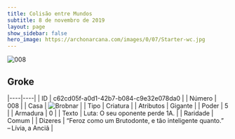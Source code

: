 ```yaml
---
title: Colisão entre Mundos
subtitle: 8 de novembro de 2019
layout: page
show_sidebar: false
hero_image: https://archonarcana.com/images/0/07/Starter-wc.jpg
---
```


![008](https://cdn.keyforgegame.com/media/card_front/pt/452_008_C9QCC7MWQW8G_pt.png)

## Groke

|----|----|
| ID | c62cd05f-a0d1-42b7-b084-c9e32e078da0 |
| Número | 008 |
| Casa | ![Brobnar](https://archonarcana.com/images/thumb/e/e0/Brobnar.png/22px-Brobnar.png "Brobnar") |
| Tipo | Criatura |
| Atributos | Gigante |
| Poder | 5 |
| Armadura | 0 |
| Texto | Luta: O seu oponente perde 1A. |
| Raridade | Comum |
| Dizeres | “Feroz como um Brutodonte,  e tão inteligente quanto.” – Lívia, a Anciã |
